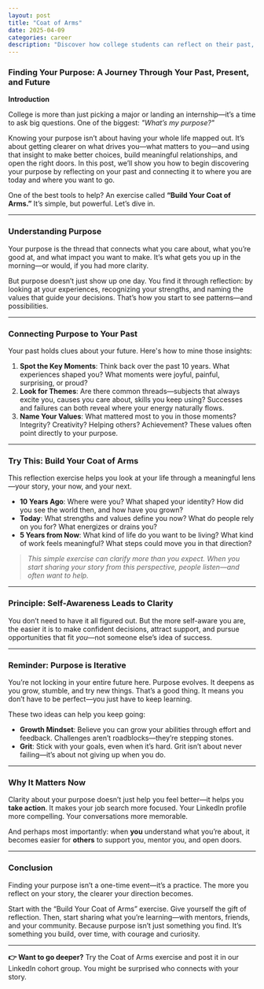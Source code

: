 ```yaml
---
layout: post
title: "Coat of Arms"
date: 2025-04-09
categories: career
description: "Discover how college students can reflect on their past, present, and future to uncover purpose and direction using the 'Build Your Coat of Arms' exercise."
---
```


### Finding Your Purpose: A Journey Through Your Past, Present, and Future

**Introduction**

College is more than just picking a major or landing an internship—it’s a time to ask big questions. One of the biggest: _"What’s my purpose?"_ 

Knowing your purpose isn’t about having your whole life mapped out. It’s about getting clearer on what drives you—what matters to you—and using that insight to make better choices, build meaningful relationships, and open the right doors. In this post, we’ll show you how to begin discovering your purpose by reflecting on your past and connecting it to where you are today and where you want to go. 

One of the best tools to help? An exercise called **“Build Your Coat of Arms.”** It’s simple, but powerful. Let’s dive in.

---

### Understanding Purpose

Your purpose is the thread that connects what you care about, what you’re good at, and what impact you want to make. It’s what gets you up in the morning—or would, if you had more clarity.

But purpose doesn’t just show up one day. You find it through reflection: by looking at your experiences, recognizing your strengths, and naming the values that guide your decisions. That’s how you start to see patterns—and possibilities.

---

### Connecting Purpose to Your Past

Your past holds clues about your future. Here's how to mine those insights:

1. **Spot the Key Moments**: Think back over the past 10 years. What experiences shaped you? What moments were joyful, painful, surprising, or proud?
2. **Look for Themes**: Are there common threads—subjects that always excite you, causes you care about, skills you keep using? Successes and failures can both reveal where your energy naturally flows.
3. **Name Your Values**: What mattered most to you in those moments? Integrity? Creativity? Helping others? Achievement? These values often point directly to your purpose.

---

### Try This: Build Your Coat of Arms

This reflection exercise helps you look at your life through a meaningful lens—your story, your now, and your next.

- **10 Years Ago**: Where were you? What shaped your identity? How did you see the world then, and how have you grown?
- **Today**: What strengths and values define you now? What do people rely on you for? What energizes or drains you?
- **5 Years from Now**: What kind of life do you want to be living? What kind of work feels meaningful? What steps could move you in that direction?

> _This simple exercise can clarify more than you expect. When you start sharing your story from this perspective, people listen—and often want to help._

---

### Principle: Self-Awareness Leads to Clarity

You don’t need to have it all figured out. But the more self-aware you are, the easier it is to make confident decisions, attract support, and pursue opportunities that fit _you_—not someone else’s idea of success.

---

### Reminder: Purpose is Iterative

You’re not locking in your entire future here. Purpose evolves. It deepens as you grow, stumble, and try new things. That’s a good thing. It means you don’t have to be perfect—you just have to keep learning.

These two ideas can help you keep going:

- **Growth Mindset**: Believe you can grow your abilities through effort and feedback. Challenges aren’t roadblocks—they’re stepping stones.
- **Grit**: Stick with your goals, even when it’s hard. Grit isn’t about never failing—it’s about not giving up when you do.

---

### Why It Matters Now

Clarity about your purpose doesn’t just help you feel better—it helps you **take action**. It makes your job search more focused. Your LinkedIn profile more compelling. Your conversations more memorable.

And perhaps most importantly: when **you** understand what you’re about, it becomes easier for **others** to support you, mentor you, and open doors.

---

### Conclusion

Finding your purpose isn’t a one-time event—it’s a practice. The more you reflect on your story, the clearer your direction becomes.

Start with the “Build Your Coat of Arms” exercise. Give yourself the gift of reflection. Then, start sharing what you’re learning—with mentors, friends, and your community. Because purpose isn’t just something you find. It’s something you build, over time, with courage and curiosity.

---

**👉 Want to go deeper?** Try the Coat of Arms exercise and post it in our LinkedIn cohort group. You might be surprised who connects with your story.
